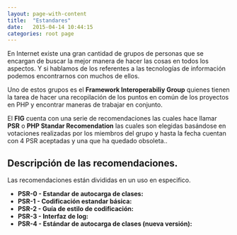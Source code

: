 ```yaml
---
layout: page-with-content
title:  "Estandares"
date:   2015-04-14 10:44:15
categories: root page
---
```


En Internet existe una gran cantidad de grupos de personas que se encargan de
buscar la mejor manera de hacer las cosas en todos los aspectos. Y si hablamos
de los referentes a las tecnologías de información podemos encontrarnos con
muchos de ellos.

Uno de estos grupos es el **Framework Interoperabiliy Group** quienes tienen la
tarea de hacer una recopilación de los puntos en común de los proyectos en PHP y
encontrar maneras de trabajar en conjunto.

El __FIG__ cuenta con una serie de recomendaciones las cuales hace llamar
**PSR** o **PHP Standar Recomendation** las cuales son elegidas basándose en
votaciones realizadas por los miembros del grupo y hasta la fecha cuentan con 4
PSR aceptadas y una que ha quedado obsoleta..

Descripción de las recomendaciones.
---------------------------

Las recomendaciones están divididas en un uso en especifico.

- **PSR-0 - Estandar de autocarga de clases:**
- **PSR-1 - Codificación estandar básica:**
- **PSR-2 - Guía de estilo de codificación:**
- **PSR-3 - Interfaz de log:**
- **PSR-4 - Estándar de autocarga de clases (nueva versión):**
